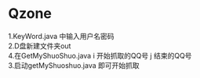 # Qzone
1.KeyWord.java  中输入用户名密码<br/>
2.D盘新建文件夹out<br/>
4.在GetMyShuoShuo.java i 开始抓取的QQ号 j 结束的QQ号<br/>
3.启动getMyShuoshuo.java 即可开始抓取<br/>
